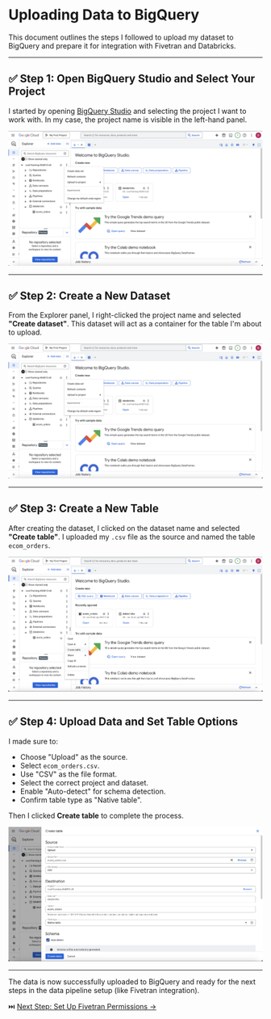 # Uploading Data to BigQuery

This document outlines the steps I followed to upload my dataset to BigQuery and prepare it for integration with Fivetran and Databricks.

---

## ✅ Step 1: Open BigQuery Studio and Select Your Project

I started by opening [BigQuery Studio](https://console.cloud.google.com/bigquery) and selecting the project I want to work with. In my case, the project name is visible in the left-hand panel.

![Open BigQuery Studio](../images/1-Create-Dataset.png)

---

## ✅ Step 2: Create a New Dataset

From the Explorer panel, I right-clicked the project name and selected **"Create dataset"**. This dataset will act as a container for the table I'm about to upload.

![Create Dataset](../images/1-Create-Dataset.png)

---

## ✅ Step 3: Create a New Table

After creating the dataset, I clicked on the dataset name and selected **"Create table"**. I uploaded my `.csv` file as the source and named the table `ecom_orders`.

![Create Table](../images/2-Create_Table.png)

---

## ✅ Step 4: Upload Data and Set Table Options

I made sure to:
- Choose "Upload" as the source.
- Select `ecom_orders.csv`.
- Use "CSV" as the file format.
- Select the correct project and dataset.
- Enable "Auto-detect" for schema detection.
- Confirm table type as "Native table".

Then I clicked **Create table** to complete the process.

![Upload Data](../images/3-Upload_Data.png)

---

The data is now successfully uploaded to BigQuery and ready for the next steps in the data pipeline setup (like Fivetran integration).

⏭️ [Next Step: Set Up Fivetran Permissions →](fivetran_permission_setup.md)
